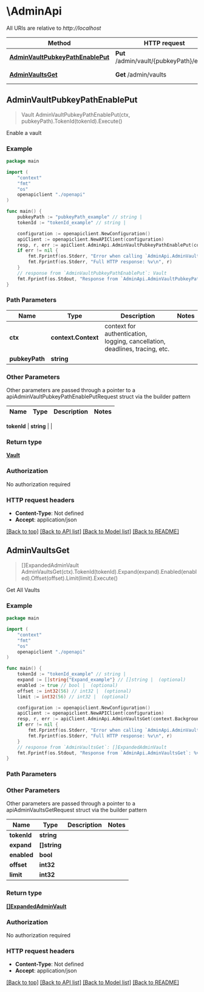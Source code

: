# \AdminApi

All URIs are relative to *http://localhost*

Method | HTTP request | Description
------------- | ------------- | -------------
[**AdminVaultPubkeyPathEnablePut**](AdminApi.md#AdminVaultPubkeyPathEnablePut) | **Put** /admin/vault/{pubkeyPath}/enable | Enable a vault
[**AdminVaultsGet**](AdminApi.md#AdminVaultsGet) | **Get** /admin/vaults | Get All Vaults



## AdminVaultPubkeyPathEnablePut

> Vault AdminVaultPubkeyPathEnablePut(ctx, pubkeyPath).TokenId(tokenId).Execute()

Enable a vault



### Example

```go
package main

import (
    "context"
    "fmt"
    "os"
    openapiclient "./openapi"
)

func main() {
    pubkeyPath := "pubkeyPath_example" // string | 
    tokenId := "tokenId_example" // string | 

    configuration := openapiclient.NewConfiguration()
    apiClient := openapiclient.NewAPIClient(configuration)
    resp, r, err := apiClient.AdminApi.AdminVaultPubkeyPathEnablePut(context.Background(), pubkeyPath).TokenId(tokenId).Execute()
    if err != nil {
        fmt.Fprintf(os.Stderr, "Error when calling `AdminApi.AdminVaultPubkeyPathEnablePut``: %v\n", err)
        fmt.Fprintf(os.Stderr, "Full HTTP response: %v\n", r)
    }
    // response from `AdminVaultPubkeyPathEnablePut`: Vault
    fmt.Fprintf(os.Stdout, "Response from `AdminApi.AdminVaultPubkeyPathEnablePut`: %v\n", resp)
}
```

### Path Parameters


Name | Type | Description  | Notes
------------- | ------------- | ------------- | -------------
**ctx** | **context.Context** | context for authentication, logging, cancellation, deadlines, tracing, etc.
**pubkeyPath** | **string** |  | 

### Other Parameters

Other parameters are passed through a pointer to a apiAdminVaultPubkeyPathEnablePutRequest struct via the builder pattern


Name | Type | Description  | Notes
------------- | ------------- | ------------- | -------------

 **tokenId** | **string** |  | 

### Return type

[**Vault**](Vault.md)

### Authorization

No authorization required

### HTTP request headers

- **Content-Type**: Not defined
- **Accept**: application/json

[[Back to top]](#) [[Back to API list]](../README.md#documentation-for-api-endpoints)
[[Back to Model list]](../README.md#documentation-for-models)
[[Back to README]](../README.md)


## AdminVaultsGet

> []ExpandedAdminVault AdminVaultsGet(ctx).TokenId(tokenId).Expand(expand).Enabled(enabled).Offset(offset).Limit(limit).Execute()

Get All Vaults



### Example

```go
package main

import (
    "context"
    "fmt"
    "os"
    openapiclient "./openapi"
)

func main() {
    tokenId := "tokenId_example" // string | 
    expand := []string{"Expand_example"} // []string |  (optional)
    enabled := true // bool |  (optional)
    offset := int32(56) // int32 |  (optional)
    limit := int32(56) // int32 |  (optional)

    configuration := openapiclient.NewConfiguration()
    apiClient := openapiclient.NewAPIClient(configuration)
    resp, r, err := apiClient.AdminApi.AdminVaultsGet(context.Background()).TokenId(tokenId).Expand(expand).Enabled(enabled).Offset(offset).Limit(limit).Execute()
    if err != nil {
        fmt.Fprintf(os.Stderr, "Error when calling `AdminApi.AdminVaultsGet``: %v\n", err)
        fmt.Fprintf(os.Stderr, "Full HTTP response: %v\n", r)
    }
    // response from `AdminVaultsGet`: []ExpandedAdminVault
    fmt.Fprintf(os.Stdout, "Response from `AdminApi.AdminVaultsGet`: %v\n", resp)
}
```

### Path Parameters



### Other Parameters

Other parameters are passed through a pointer to a apiAdminVaultsGetRequest struct via the builder pattern


Name | Type | Description  | Notes
------------- | ------------- | ------------- | -------------
 **tokenId** | **string** |  | 
 **expand** | **[]string** |  | 
 **enabled** | **bool** |  | 
 **offset** | **int32** |  | 
 **limit** | **int32** |  | 

### Return type

[**[]ExpandedAdminVault**](ExpandedAdminVault.md)

### Authorization

No authorization required

### HTTP request headers

- **Content-Type**: Not defined
- **Accept**: application/json

[[Back to top]](#) [[Back to API list]](../README.md#documentation-for-api-endpoints)
[[Back to Model list]](../README.md#documentation-for-models)
[[Back to README]](../README.md)


